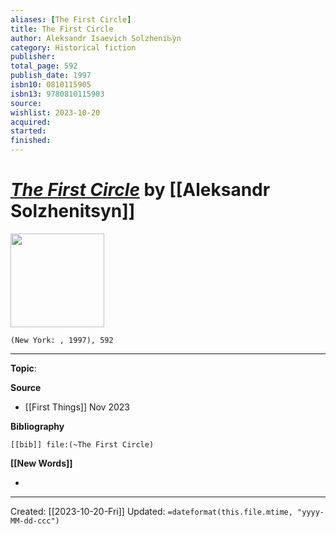 ```yaml
---
aliases: [The First Circle]
title: The First Circle
author: Aleksandr Isaevich Solzhenit︠s︡yn
category: Historical fiction
publisher: 
total_page: 592
publish_date: 1997
isbn10: 0810115905
isbn13: 9780810115903
source: 
wishlist: 2023-10-20
acquired: 
started: 
finished: 
---
```

# *[The First Circle]()* by [[Aleksandr Solzhenitsyn]]

<img src="http://books.google.com/books/content?id=eR6pd4kaOHMC&printsec=frontcover&img=1&zoom=1&source=gbs_api" width=150>

`(New York: , 1997), 592`



--- 
**Topic**: 

**Source**
- [[First Things]] Nov 2023

**Bibliography**

```query
[[bib]] file:(~The First Circle)
```
 

**[[New Words]]**

- 

---
Created: [[2023-10-20-Fri]]
Updated: `=dateformat(this.file.mtime, "yyyy-MM-dd-ccc")`